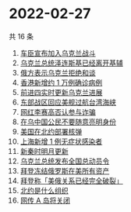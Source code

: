 # 2022-02-27

共 16 条

<!-- BEGIN ZHIHUSEARCH -->
<!-- 最后更新时间 Sun Feb 27 2022 03:09:23 GMT+0800 (China Standard Time) -->
1. [车臣宣布加入乌克兰战斗](https://www.zhihu.com/search?q=车臣)
1. [乌克兰总统泽连斯基已经离开基辅](https://www.zhihu.com/search?q=乌克兰总统)
1. [俄方表示乌克兰拒绝和谈](https://www.zhihu.com/search?q=俄罗斯乌克兰)
1. [香港新增约 1 万例确诊病例](https://www.zhihu.com/search?q=香港疫情)
1. [前进四实时更新乌克兰进展](https://www.zhihu.com/search?q=前进四)
1. [东部战区回应美舰过航台湾海峡](https://www.zhihu.com/search?q=台湾海峡)
1. [网红李赛高否认参与诈骗](https://www.zhihu.com/search?q=李赛高)
1. [在乌中国公民不要随意亮明身份](https://www.zhihu.com/search?q=乌克兰华人)
1. [美国在北约部署核弹](https://www.zhihu.com/search?q=美国部署核弹)
1. [上海新增 1 例无症状感染者](https://www.zhihu.com/search?q=上海疫情)
1. [新秦时明月更新](https://www.zhihu.com/search?q=新秦时明月)
1. [乌克兰总统发布全国总动员令](https://www.zhihu.com/search?q=乌克兰全国总动员令)
1. [拜登冻结俄罗斯在美所有资产](https://www.zhihu.com/search?q=美国俄罗斯)
1. [拜登称「美俄关系已经完全破裂」](https://www.zhihu.com/search?q=美俄)
1. [北约是什么组织](https://www.zhihu.com/search?q=北约是什么组织)
1. [网传 A 岛将关闭](https://www.zhihu.com/search?q=a岛)
<!-- END ZHIHUSEARCH -->
